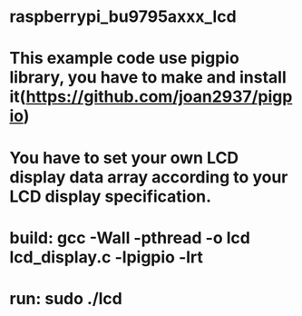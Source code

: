 # raspberrypi_bu9795axxx_lcd

# This example code use pigpio library, you have to make and install it(https://github.com/joan2937/pigpio)
# You have to set your own LCD display data array according to your LCD display specification.

# build: gcc -Wall -pthread -o lcd lcd_display.c -lpigpio -lrt
# run: sudo ./lcd
